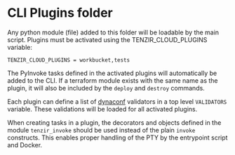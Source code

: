 # CLI Plugins folder

Any python module (file) added to this folder will be loadable by the main
script. Plugins must be activated using the TENZIR_CLOUD_PLUGINS variable:
```
TENZIR_CLOUD_PLUGINS = workbucket,tests
```
The PyInvoke tasks defined in the activated plugins will automatically be added
to the CLI. If a terraform module exists with the same name as the plugin, it will also be included by the `deploy` and `destroy` commands.

Each plugin can define a list of [dynaconf](https://www.dynaconf.com/)
validators in a top level `VALIDATORS` variable. These validations will be
loaded for all activated plugins.

When creating tasks in a plugin, the decorators and objects defined in the
module `tenzir_invoke` should be used instead of the plain `invoke` constructs.
This enables proper handling of the PTY by the entrypoint script and Docker.
